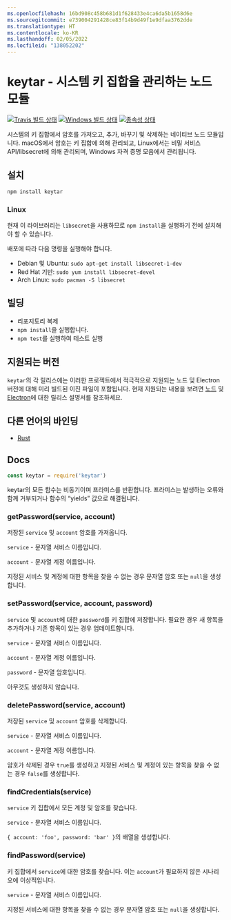 ```yaml
---
ms.openlocfilehash: 16bd908c458b681d1f628433e4ca6da5b1658d6e
ms.sourcegitcommit: e739004291428ce83f14b9d49f1e9dfaa3762dde
ms.translationtype: HT
ms.contentlocale: ko-KR
ms.lasthandoff: 02/05/2022
ms.locfileid: "138052202"
---
```

# <a name="keytar---node-module-to-manage-system-keychain"></a>keytar - 시스템 키 집합을 관리하는 노드 모듈

[![Travis 빌드 상태](https://travis-ci.org/atom/node-keytar.svg?branch=master)](https://travis-ci.org/atom/node-keytar)
[![Windows 빌드 상태](https://ci.appveyor.com/api/projects/status/github/atom/node-keytar?svg=true)](https://ci.appveyor.com/project/Atom/node-keytar)
[![종속성 상태](https://david-dm.org/atom/node-keytar.svg)](https://david-dm.org/atom/node-keytar)

시스템의 키 집합에서 암호를 가져오고, 추가, 바꾸기 및 삭제하는 네이티브 노드 모듈입니다. macOS에서 암호는 키 집합에 의해 관리되고, Linux에서는 비밀 서비스 API/libsecret에 의해 관리되며, Windows 자격 증명 모음에서 관리됩니다.

## <a name="installing"></a>설치

```sh
npm install keytar
```

### <a name="on-linux"></a>Linux

현재 이 라이브러리는 `libsecret`을 사용하므로 `npm install`을 실행하기 전에 설치해야 할 수 있습니다.

배포에 따라 다음 명령을 실행해야 합니다.

* Debian 및 Ubuntu: `sudo apt-get install libsecret-1-dev`
* Red Hat 기반: `sudo yum install libsecret-devel`
* Arch Linux: `sudo pacman -S libsecret`

## <a name="building"></a>빌딩

  * 리포지토리 복제
  * `npm install`을 실행합니다.
  * `npm test`를 실행하여 테스트 실행

## <a name="supported-versions"></a>지원되는 버전

`keytar`의 각 릴리스에는 이러한 프로젝트에서 적극적으로 지원되는 노드 및 Electron 버전에 대해 미리 빌드된 이진 파일이 포함됩니다. 현재 지원되는 내용을 보려면 [노드](https://github.com/nodejs/Release) 및 [Electron](https://electronjs.org/docs/tutorial/support)에 대한 릴리스 설명서를 참조하세요.

## <a name="bindings-from-other-languages"></a>다른 언어의 바인딩

- [Rust](https://crates.io/crates/keytar)

## <a name="docs"></a>Docs

```javascript
const keytar = require('keytar')
```

keytar의 모든 함수는 비동기이며 프라미스를 반환합니다. 프라미스는 발생하는 오류와 함께 거부되거나 함수의 “yields” 값으로 해결됩니다.

### <a name="getpasswordservice-account"></a>getPassword(service, account)

저장된 `service` 및 `account` 암호를 가져옵니다.

`service` - 문자열 서비스 이름입니다.

`account` - 문자열 계정 이름입니다.

지정된 서비스 및 계정에 대한 항목을 찾을 수 없는 경우 문자열 암호 또는 `null`을 생성합니다.

### <a name="setpasswordservice-account-password"></a>setPassword(service, account, password)

`service` 및 `account`에 대한 `password`를 키 집합에 저장합니다. 필요한 경우 새 항목을 추가하거나 기존 항목이 있는 경우 업데이트합니다.

`service` - 문자열 서비스 이름입니다.

`account` - 문자열 계정 이름입니다.

`password` - 문자열 암호입니다.

아무것도 생성하지 않습니다.

### <a name="deletepasswordservice-account"></a>deletePassword(service, account)

저장된 `service` 및 `account` 암호를 삭제합니다.

`service` - 문자열 서비스 이름입니다.

`account` - 문자열 계정 이름입니다.

암호가 삭제된 경우 `true`를 생성하고 지정된 서비스 및 계정이 있는 항목을 찾을 수 없는 경우 `false`를 생성합니다.

### <a name="findcredentialsservice"></a>findCredentials(service)

`service` 키 집합에서 모든 계정 및 암호를 찾습니다.

`service` - 문자열 서비스 이름입니다.

`{ account: 'foo', password: 'bar' }`의 배열을 생성합니다.

### <a name="findpasswordservice"></a>findPassword(service)

키 집합에서 `service`에 대한 암호를 찾습니다. 이는 `account`가 필요하지 않은 시나리오에 이상적입니다.

`service` - 문자열 서비스 이름입니다.

지정된 서비스에 대한 항목을 찾을 수 없는 경우 문자열 암호 또는 `null`을 생성합니다.

